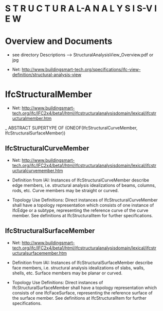 S T R U C T U R A L-A N A L Y S I S-V I E W
=====================================================


Overview and Documents
=====================================================

- see directory Descriptions --> StructuralAnalysisView_Overview.pdf or jpg

- Net: http://www.buildingsmart-tech.org/specifications/ifc-view-definition/structural-analysis-view



IfcStructuralMember
=====================================================

- Net: http://www.buildingsmart-tech.org/ifc/IFC2x4/beta1/html/ifcstructuralanalysisdomain/lexical/ifcstructuralmember.htm

_ ABSTRACT SUPERTYPE OF   (ONEOF(IfcStructuralCurveMember, IfcStructuralSurfaceMember)) 



IfcStructuralCurveMember
-----------------------------------------------------
- Net: http://www.buildingsmart-tech.org/ifc/IFC2x4/beta1/html/ifcstructuralanalysisdomain/lexical/ifcstructuralcurvemember.htm


- Definition from IAI: Instances of IfcStructuralCurveMember describe edge members, i.e. structural analysis idealizations of beams, columns, rods, etc. Curve members may be straight or curved.
  
- Topology Use Definitions:
  Direct instances of IfcStructuralCurveMember shall have a topology representation which consists of one instance of IfcEdge or a subtype, representing the reference curve of the curve member. See definitions at IfcStructuralItem for further specifications.


IfcStructuralSurfaceMember
-----------------------------------------------------
- Net: http://www.buildingsmart-tech.org/ifc/IFC2x4/beta1/html/ifcstructuralanalysisdomain/lexical/ifcstructuralsurfacemember.htm

- Definition from IAI: Instances of IfcStructuralSurfaceMember describe face members, i.e. structural analysis idealizations
  of slabs, walls, shells, etc. Surface members may be planar or curved.

- Topology Use Definitions: Direct instances of IfcStructuralSurfaceMember shall have a topology representation 
  which consists of one IfcFaceSurface, representing the reference surface of the surface member. 
  See definitions at IfcStructuralItem for further specifications.

